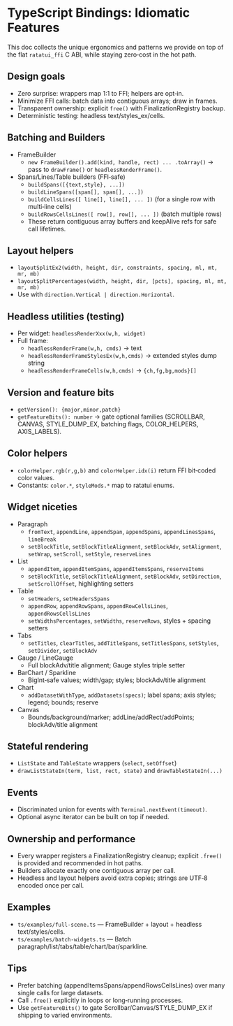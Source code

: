 # TypeScript Bindings: Idiomatic Features

This doc collects the unique ergonomics and patterns we provide on top of the flat `ratatui_ffi` C ABI, while staying zero‑cost in the hot path.

## Design goals

- Zero surprise: wrappers map 1:1 to FFI; helpers are opt‑in.
- Minimize FFI calls: batch data into contiguous arrays; draw in frames.
- Transparent ownership: explicit `free()` with FinalizationRegistry backup.
- Deterministic testing: headless text/styles_ex/cells.

## Batching and Builders

- FrameBuilder
  - `new FrameBuilder().add(kind, handle, rect) ... .toArray()` → pass to `drawFrame()` or `headlessRenderFrame()`.
- Spans/Lines/Table builders (FFI‑safe)
  - `buildSpans([{text,style}, ...])`
  - `buildLineSpans([span[], span[], ...])`
  - `buildCellsLines([ line[], line[], ... ])` (for a single row with multi‑line cells)
  - `buildRowsCellsLines([ row[], row[], ... ])` (batch multiple rows)
  - These return contiguous array buffers and keepAlive refs for safe call lifetimes.

## Layout helpers

- `layoutSplitEx2(width, height, dir, constraints, spacing, ml, mt, mr, mb)`
- `layoutSplitPercentages(width, height, dir, [pcts], spacing, ml, mt, mr, mb)`
- Use with `direction.Vertical | direction.Horizontal`.

## Headless utilities (testing)

- Per widget: `headlessRenderXxx(w,h, widget)`
- Full frame:
  - `headlessRenderFrame(w,h, cmds)` → text
  - `headlessRenderFrameStylesEx(w,h,cmds)` → extended styles dump string
  - `headlessRenderFrameCells(w,h,cmds)` → `{ch,fg,bg,mods}[]`

## Version and feature bits

- `getVersion(): {major,minor,patch}`
- `getFeatureBits(): number` → gate optional families (SCROLLBAR, CANVAS, STYLE_DUMP_EX, batching flags, COLOR_HELPERS, AXIS_LABELS).

## Color helpers

- `colorHelper.rgb(r,g,b)` and `colorHelper.idx(i)` return FFI bit‑coded color values.
- Constants: `color.*`, `styleMods.*` map to ratatui enums.

## Widget niceties

- Paragraph
  - `fromText`, `appendLine`, `appendSpan`, `appendSpans`, `appendLinesSpans`, `lineBreak`
  - `setBlockTitle`, `setBlockTitleAlignment`, `setBlockAdv`, `setAlignment`, `setWrap`, `setScroll`, `setStyle`, `reserveLines`
- List
  - `appendItem`, `appendItemSpans`, `appendItemsSpans`, `reserveItems`
  - `setBlockTitle`, `setBlockTitleAlignment`, `setBlockAdv`, `setDirection`, `setScrollOffset`, highlighting setters
- Table
  - `setHeaders`, `setHeadersSpans`
  - `appendRow`, `appendRowSpans`, `appendRowCellsLines`, `appendRowsCellsLines`
  - `setWidthsPercentages`, `setWidths`, `reserveRows`, styles + spacing setters
- Tabs
  - `setTitles`, `clearTitles`, `addTitleSpans`, `setTitlesSpans`, `setStyles`, `setDivider`, `setBlockAdv`
- Gauge / LineGauge
  - Full blockAdv/title alignment; Gauge styles triple setter
- BarChart / Sparkline
  - BigInt‑safe values; width/gap; styles; blockAdv/title alignment
- Chart
  - `addDatasetWithType`, `addDatasets(specs)`; label spans; axis styles; legend; bounds; reserve
- Canvas
  - Bounds/background/marker; addLine/addRect/addPoints; blockAdv/title alignment

## Stateful rendering

- `ListState` and `TableState` wrappers (`select`, `setOffset`)
- `drawListStateIn(term, list, rect, state)` and `drawTableStateIn(...)`

## Events

- Discriminated union for events with `Terminal.nextEvent(timeout)`.
- Optional async iterator can be built on top if needed.

## Ownership and performance

- Every wrapper registers a FinalizationRegistry cleanup; explicit `.free()` is provided and recommended in hot paths.
- Builders allocate exactly one contiguous array per call.
- Headless and layout helpers avoid extra copies; strings are UTF‑8 encoded once per call.

## Examples

- `ts/examples/full-scene.ts` — FrameBuilder + layout + headless text/styles/cells.
- `ts/examples/batch-widgets.ts` — Batch paragraph/list/tabs/table/chart/bar/sparkline.

## Tips

- Prefer batching (appendItemsSpans/appendRowsCellsLines) over many single calls for large datasets.
- Call `.free()` explicitly in loops or long‑running processes.
- Use `getFeatureBits()` to gate Scrollbar/Canvas/STYLE_DUMP_EX if shipping to varied environments.

